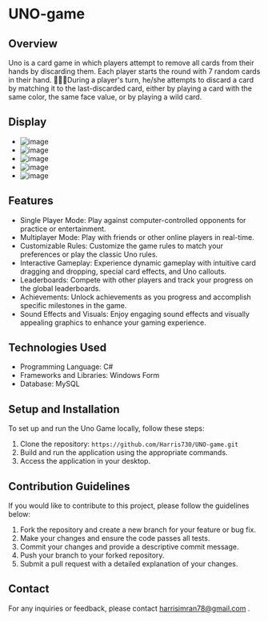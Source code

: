 # UNO-game

## Overview
Uno is a card game in which players attempt to remove all cards from their hands by discarding them. Each player starts the round with 7 random cards in their hand.  During a player's turn, he/she attempts to discard a card by matching it to the last-discarded card, either by playing a card with the same color, the same face value, or by playing a wild card.


## Display
- ![image](https://github.com/Harris730/UNO-game/assets/128912747/181ca491-976f-4e85-88ca-b0df3ea1e027)
- ![image](https://github.com/Harris730/UNO-game/assets/128912747/7c7841db-dba6-4d9f-b57f-17fb0502d779)
- ![image](https://github.com/Harris730/UNO-game/assets/128912747/603b47ac-3e8f-4d93-874c-5201ab9cd014)
- ![image](https://github.com/Harris730/UNO-game/assets/128912747/143e7c3e-fbf3-4b27-a16c-a4397ef28d53)
- ![image](https://github.com/Harris730/UNO-game/assets/128912747/c67f9e0e-ae36-4f79-b3bb-224d765d40bd)
  
## Features
- Single Player Mode: Play against computer-controlled opponents for practice or entertainment.
- Multiplayer Mode: Play with friends or other online players in real-time.
- Customizable Rules: Customize the game rules to match your preferences or play the classic Uno rules.
- Interactive Gameplay: Experience dynamic gameplay with intuitive card dragging and dropping, special card effects, and Uno callouts.
- Leaderboards: Compete with other players and track your progress on the global leaderboards.
- Achievements: Unlock achievements as you progress and accomplish specific milestones in the game.
- Sound Effects and Visuals: Enjoy engaging sound effects and visually appealing graphics to enhance your gaming experience.

## Technologies Used
- Programming Language: C#
- Frameworks and Libraries: Windows Form
- Database: MySQL

## Setup and Installation
To set up and run the Uno Game  locally, follow these steps:

1. Clone the repository: `https://github.com/Harris730/UNO-game.git`
2. Build and run the application using the appropriate commands.
3. Access the application in your desktop.

## Contribution Guidelines
If you would like to contribute to this project, please follow the guidelines below:

1. Fork the repository and create a new branch for your feature or bug fix.
2. Make your changes and ensure the code passes all tests.
3. Commit your changes and provide a descriptive commit message.
4. Push your branch to your forked repository.
5. Submit a pull request with a detailed explanation of your changes.

## Contact
For any inquiries or feedback, please contact harrisimran78@gmail.com .
